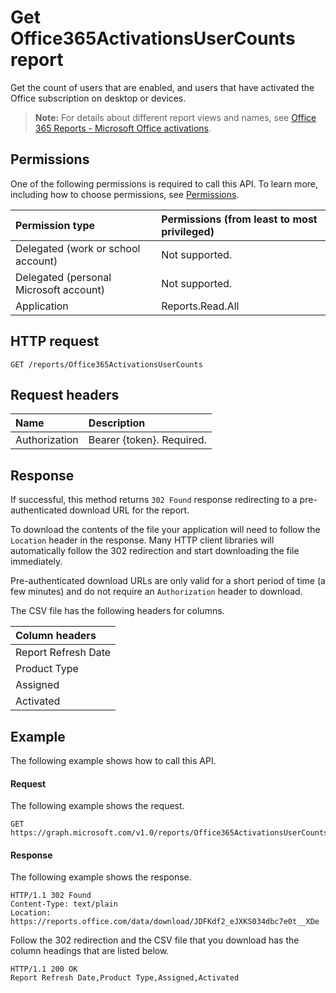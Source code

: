# Get Office365ActivationsUserCounts report

Get the count of users that are enabled, and users that have activated the Office subscription on desktop or devices.

> **Note:** For details about different report views and names, see [Office 365 Reports - Microsoft Office activations](https://support.office.com/client/Office-activations-87c24ae2-82e0-4d1e-be01-c3bcc3f18c60).

## Permissions

One of the following permissions is required to call this API. To learn more, including how to choose permissions, see [Permissions](../../../concepts/permissions_reference.md).

| Permission type                        | Permissions (from least to most privileged) |
| :------------------------------------- | :--------------------------------------- |
| Delegated (work or school account)     | Not supported.                           |
| Delegated (personal Microsoft account) | Not supported.                           |
| Application                            | Reports.Read.All                         |

## HTTP request

```http
GET /reports/Office365ActivationsUserCounts
```

## Request headers

| Name          | Description               |
| :------------ | :------------------------ |
| Authorization | Bearer {token}. Required. |

## Response

If successful, this method returns `302 Found` response redirecting to a pre-authenticated download URL for the report.

To download the contents of the file your application will need to follow the `Location` header in the response.
Many HTTP client libraries will automatically follow the 302 redirection and start downloading the file immediately.

Pre-authenticated download URLs are only valid for a short period of time (a few minutes) and do not require an `Authorization` header to download.

The CSV file has the following headers for columns.

| Column headers      |
| :------------------ |
| Report Refresh Date |
| Product Type        |
| Assigned            |
| Activated           |

## Example

The following example shows how to call this API.

#### Request

The following example shows the request.

```http
GET https://graph.microsoft.com/v1.0/reports/Office365ActivationsUserCounts
```

#### Response

The following example shows the response.

```http
HTTP/1.1 302 Found
Content-Type: text/plain
Location: https://reports.office.com/data/download/JDFKdf2_eJXKS034dbc7e0t__XDe
```

Follow the 302 redirection and the CSV file that you download has the column headings that are listed below.

```http
HTTP/1.1 200 OK
Report Refresh Date,Product Type,Assigned,Activated
```
